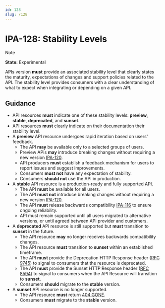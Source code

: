 ```yaml
---
id: 128
slug: /128
---
```


# IPA-128: Stability Levels

> [!NOTE]  
> **State:** Experimental

APIs version **must** provide an associated stability level that clearly states the maturity, expectations of changes and support policies related to the API. 
The stability level provides consumers with a clear understanding of what to expect when integrating or depending on a given API.


## Guidance

- API resources **must** indicate one of these stability levels: **preview**, **stable**, **deprecated**, and **sunset**.
- API resources **must** clearly indicate on their documentation their stability level.
- A **preview** API resource undergoes rapid iteration based on users' feedback.
  - The API **may** be available only to a selected groups of users.
  - Preview APIs **may** introduce breaking changes without requiring a new version [IPA-120](0120.md).
  - API producers **must** establish a feedback mechanism for users to report issues and suggest improvements.
  - Consumers **must not** have any expectation of stability.
  - Consumers **should not** use the API in production.
- A **stable** API resource is a production-ready and fully supported API.
  - The API **must** be available for all users.
  - The API **must not** introduce breaking changes without requiring a new version [IPA-120](0120.md).
  - The API **must** release backwards compatibility [IPA-116](0116.md) to ensure ongoing reliability.
  - API must remain supported until all users migrated to alternative versions, or until agreed between API provider and customers.
- A **deprecated** API resource is still supported but **must** transition to **sunset** in the future.
  - The API resource **may** no longer receives backwards compatibility changes.
  - The API resource **must** transition to **sunset** within an established timeframe.
  - The API **must** provide the Deprecation HTTP Response header ([RFC 9745](https://datatracker.ietf.org/doc/rfc9745/)) to signal to
    consumers that the resource is deprecated.
  - The API **must** provide the Sunset HTTP Response header ([RFC 8594](https://datatracker.ietf.org/doc/html/rfc8594)) to signal to
  consumers when the API Resource will transition to **sunset**.
  - Consumers **should** migrate to the **stable** version.
- A **sunset** API resource is no longer supported.
  - The API resource **must** return [404 GONE](https://developer.mozilla.org/en-US/docs/Web/HTTP/Reference/Status/410).
  - Consumers **must** migrate to the **stable** version.



